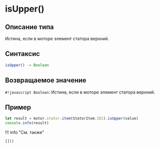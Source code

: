 # isUpper()

## Описание типа
Истина, если в моторе элемент статора верхний.

## Синтаксис
```javascript
isUpper() -> Boolean
```

## Возвращаемое значение
`#!javascript Boolean`: Истина, если в моторе элемент статора верхний.

## Пример
```javascript linenums="1"
let result = motor.stator.item(StatorItem.ID1).isUpper(value)
console.info(result)
```

!!! info "См. также"

    []()

